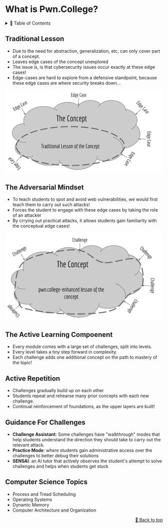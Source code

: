 # What is Pwn.College?
<details>
<summary>📖 Table of Contents</summary>
  
## Table of Contents
- [Traditional Lesson](#traditional-lesson)
- [The Adversarial Mindset](#the-adversarial-mindset)
- [The Active Learning Component](#the-active-learning-component)
- [Active Repetition](#active-repetition)
- [Guidance For Challenges](#guidance-for-challenges)
- [Computer Science Topics](#computer-science-topics)
</details>

## Traditional Lesson
* Due to the need for abstraction, generalization, etc, can only cover part of a concept.
* Leaves edge cases of the concept unexplored
* The issue is, is that cybersecurity issues occur exactly at these edge cases!
* Edge-cases are hard to explore from a defensive standpoint, because these edge cases are where security breaks down...

<p align="center">
  <img src="https://github.com/thespcrewroy/Pwn.College/blob/main/01.%20GettingStarted/assets/traditional-lessons.png" alt="Demo" width="500" />
</p>

## The Adversarial Mindset
* To teach students to spot and avoid web vulnerabilities, we would first teach them to carry out such attacks!
* Forces the student to engage with these edge cases by taking the role of an attacker
* By crrying out practical attacks, it allows students gain familiarity with the conceptual edge cases!

<p align="center">
  <img src="https://github.com/thespcrewroy/Pwn.College/blob/main/01.%20GettingStarted/assets/adversarial-mindset.png" alt="Demo" width="500" />
</p>

## The Active Learning Compoenent
* Every module comes with a large set of challenges, split into levels.
* Every level takes a tiny step forward in complexity.
* Each challenge adds one additional concept on the path to mastery of the topic!

## Active Repetition
* Challenges gradually build up on each other
* Students repeat and rehearse many prior concepts with each new challenge.
* Continual reinforcement of foundations, as the upper layers are built!

## Guidance For Challenges
* **Challenge Assistant**: Some challenges have "walkthrough" modes that help students understand the direction they should take to carry out the relevant attack.
* **Practice Mode**: where students gain administrative access over the challenges to better debug their solutions
* **SENSAI**: an AI tutor that actively observes the student's attempt to solve challenges and helps when students get stuck

## Computer Science Topics
* Process and Tread Scheduling
* Operating Systems
* Dynamic Memory
* Computer Architecture and Organization

<p align="right"><a href="#top">🔼 Back to top</a></p>
